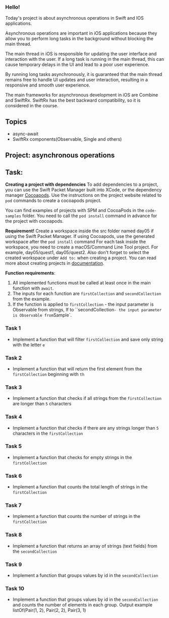 ### Hello!

Today's project is about asynchronous operations in Swift and IOS applications. 

Asynchronous operations are important in iOS applications because they allow you to perform long tasks in the background without blocking the main thread.

The main thread in iOS is responsible for updating the user interface and interaction with the user. 
If a long task is running in the main thread, this can cause temporary delays in the UI and lead to a poor user experience.

By running long tasks asynchronously, it is guaranteed that the main thread remains free to handle UI updates and user interaction, resulting in a responsive and smooth user experience.

The main frameworks for asynchronous development in iOS are Combine and SwiftRx.
SwiftRx has the best backward compatibility, so it is considered in the course.

## Topics
- async-await
- SwiftRx components(Observable, Single and others)

## Project: asynchronous operations 

## Task:

**Creating a project with dependencies**
To add dependencies to a project, you can use the Swift Packet Manager built into XCode, 
or the dependency manager [Cocoapods](https://cocoapods.org/).
Use the instructions on the project website related to `pod` commands to create a cocoapods project.

You can find examples of projects with SPM and CocoaPods in the `code-samples` folder. 
You need to call the `pod install` command in advance for the project with cocoapods.

**Requirement!** Create a workspace inside the src folder named day05 if using the Swift Packet Manager.
If using Cocoapods, use the generated workspace after the `pod install` command
For each task inside the workspace, you need to create a macOS/Command Line Tool project. For example, day05/quest1, day05/quest2.
Also don't forget to select the created workspace under `Add to:` when creating a project.
You can read more about creating projects in [documentation](https://www.swift.org/getting-started/).

**Function requirements**:
1. All implemented functions must be called at least once in the main function with `await`.
2. The inputs for each function are `firstCollection` and `secondCollection` from the example.
3. If the function is applied to `firstCollection` - the input parameter is Observable from strings,
If to ``secondCollection` - the input parameter is Observable from `Sample`.

### Task 1

- Implement a function that will filter `firstCollection` and save only string with the letter `e`

### Task 2

- Implement a function that will return the first element from the `firstCollection` beginning with `th`

### Task 3

- Implement a function that checks if all strings from the `firstCollection` are longer than `5` characters

### Task 4

- Implement a function that checks if there are any strings longer than `5` characters in the `firstCollection`

### Task 5

- Implement a function that checks for empty strings in the `firstCollection`

### Task 6

- Implement a function that counts the total length of strings in the `firstCollection`

### Task 7

- Implement a function that counts the number of strings in the `firstCollection`

### Task 8

- Implement a function that returns an array of strings (text fields) from the `secondCollection`

### Task 9

- Implement a function that groups values by id in the `secondCollection`

### Task 10

- Implement a function that groups values by id in the `secondCollection` and counts the number of elements in each group. 
Output example listOf(Pair(1, 2), Pair(2, 2), Pair(3, 1)
